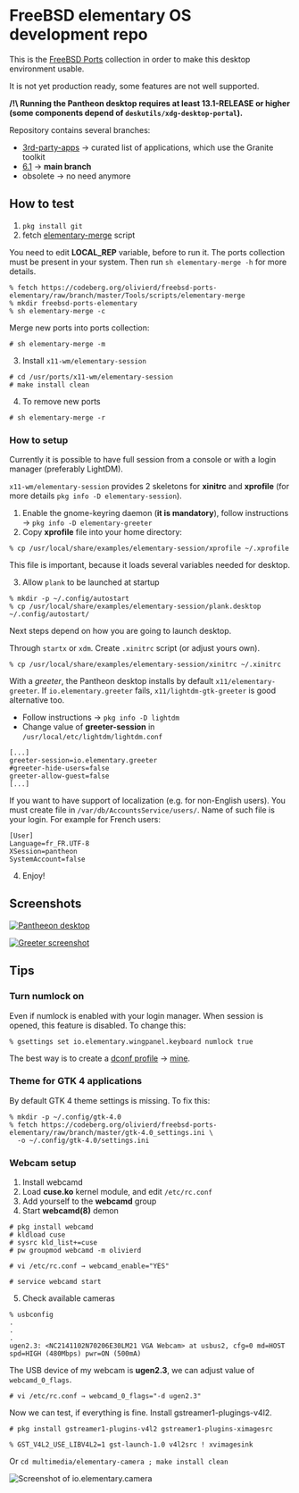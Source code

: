 # FreeBSD elementary OS development repo

This is the [FreeBSD Ports](https://cgit.freebsd.org/ports/) collection in order to make this desktop environment usable.

It is not yet production ready, some features are not well supported.

**/!\ Running the Pantheon desktop requires at least 13.1-RELEASE or higher (some components depend of `deskutils/xdg-desktop-portal`).**

Repository contains several branches:

* [3rd-party-apps](https://codeberg.org/olivierd/freebsd-ports-elementary/src/branch/3rd-party-apps) → curated list of applications, which use the Granite toolkit
* [6.1](https://codeberg.org/olivierd/freebsd-ports-elementary/src/branch/6.1) → **main branch**
* obsolete → no need anymore

## How to test

1. `pkg install git`
2. fetch [elementary-merge](https://codeberg.org/olivierd/freebsd-ports-elementary/raw/branch/master/Tools/scripts/elementary-merge) script

You need to edit **LOCAL_REP** variable, before to run it. The ports collection must be present in your system. Then run `sh elementary-merge -h` for more details.

```
% fetch https://codeberg.org/olivierd/freebsd-ports-elementary/raw/branch/master/Tools/scripts/elementary-merge
% mkdir freebsd-ports-elementary
% sh elementary-merge -c
```

Merge new ports into ports collection:

```
# sh elementary-merge -m
```

3. Install `x11-wm/elementary-session`

```
# cd /usr/ports/x11-wm/elementary-session
# make install clean
```

4. To remove new ports

```
# sh elementary-merge -r
```

### How to setup

Currently it is possible to have full session from a console or with a login manager (preferably LightDM).

`x11-wm/elementary-session` provides 2 skeletons for **xinitrc** and **xprofile** (for more details `pkg info -D elementary-session`).

1. Enable the gnome-keyring daemon (**it is mandatory**), follow instructions → `pkg info -D elementary-greeter`
2. Copy **xprofile** file into your home directory:

```
% cp /usr/local/share/examples/elementary-session/xprofile ~/.xprofile
```

This file is important, because it loads several variables needed for desktop.

3. Allow `plank` to be launched at startup

```
% mkdir -p ~/.config/autostart
% cp /usr/local/share/examples/elementary-session/plank.desktop ~/.config/autostart/
```

Next steps depend on how you are going to launch desktop.

Through `startx` or `xdm`. Create `.xinitrc` script (or adjust yours own).

```
% cp /usr/local/share/examples/elementary-session/xinitrc ~/.xinitrc
```

With a *greeter*, the Pantheon desktop installs by default `x11/elementary-greeter`. If `io.elementary.greeter` fails, `x11/lightdm-gtk-greeter` is good alternative too.

- Follow instructions → `pkg info -D lightdm`
- Change value of **greeter-session** in `/usr/local/etc/lightdm/lightdm.conf`

```
[...]
greeter-session=io.elementary.greeter
#greeter-hide-users=false
greeter-allow-guest=false
[...]
```

If you want to have support of localization (e.g. for non-English users). You must create file in `/var/db/AccountsService/users/`. Name of such file is your login. For example for French users:

```
[User]
Language=fr_FR.UTF-8
XSession=pantheon
SystemAccount=false
```

4. Enjoy!

## Screenshots

[![Pantheeon desktop](https://codeberg.org/olivierd/freebsd-ports-elementary/raw/branch/master/img/pantheon-desktop_55.png)](https://codeberg.org/olivierd/freebsd-ports-elementary/raw/branch/master/img/pantheon-desktop.png)

[![Greeter screenshot](https://codeberg.org/olivierd/freebsd-ports-elementary/raw/branch/master/img/io.elementary.greeter_55.png)](https://codeberg.org/olivierd/freebsd-ports-elementary/raw/branch/master/img/io.elementary.greeter.png)

## Tips

### Turn numlock on

Even if numlock is enabled with your login manager. When session is opened, this feature is disabled. To change this:

```
% gsettings set io.elementary.wingpanel.keyboard numlock true
```

The best way is to create a [dconf profile](https://help.gnome.org/admin//system-admin-guide/3.8/dconf-custom-defaults.html.en) → [mine](https://codeberg.org/olivierd/freebsd-ports-elementary/src/branch/master/dconf/).

### Theme for GTK 4 applications

By default GTK 4 theme settings is missing. To fix this:

```
% mkdir -p ~/.config/gtk-4.0
% fetch https://codeberg.org/olivierd/freebsd-ports-elementary/raw/branch/master/gtk-4.0_settings.ini \
  -o ~/.config/gtk-4.0/settings.ini
```

### Webcam setup

1. Install webcamd
2. Load **cuse.ko** kernel module, and edit `/etc/rc.conf`
3. Add yourself to the **webcamd** group
4. Start **webcamd(8)** demon

```
# pkg install webcamd
# kldload cuse
# sysrc kld_list+=cuse
# pw groupmod webcamd -m olivierd

# vi /etc/rc.conf → webcamd_enable="YES"

# service webcamd start
```

5. Check available cameras

```
% usbconfig
.
.
.
ugen2.3: <NC2141102N70206E30LM21 VGA Webcam> at usbus2, cfg=0 md=HOST spd=HIGH (480Mbps) pwr=ON (500mA)
```

The USB device of my webcam is **ugen2.3**, we can adjust value of `webcamd_0_flags`.

	# vi /etc/rc.conf → webcamd_0_flags="-d ugen2.3"

Now we can test, if everything is fine. Install gstreamer1-plugings-v4l2.

	# pkg install gstreamer1-plugins-v4l2 gstreamer1-plugins-ximagesrc

	% GST_V4L2_USE_LIBV4L2=1 gst-launch-1.0 v4l2src ! xvimagesink

Or `cd multimedia/elementary-camera ; make install clean`

![Screenshot of io.elementary.camera](https://codeberg.org/olivierd/freebsd-ports-elementary/raw/branch/master/img/io.elementary.camera.png)
